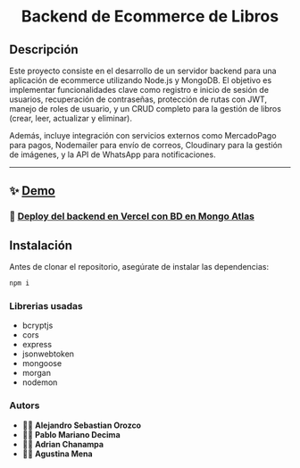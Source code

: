 <h1 align="center">Backend de Ecommerce de Libros</h1>

## Descripción

Este proyecto consiste en el desarrollo de un servidor backend para una aplicación de ecommerce utilizando Node.js y MongoDB. El objetivo es implementar funcionalidades clave como registro e inicio de sesión de usuarios, recuperación de contraseñas, protección de rutas con JWT, manejo de roles de usuario, y un CRUD completo para la gestión de libros (crear, leer, actualizar y eliminar).

Además, incluye integración con servicios externos como MercadoPago para pagos, Nodemailer para envío de correos, Cloudinary para la gestión de imágenes, y la API de WhatsApp para notificaciones.


<hr>


## ✨ [Demo](#)

### 🌟 [Deploy del backend en Vercel con BD en Mongo Atlas](#)

## Instalación

Antes de clonar el repositorio, asegúrate de instalar las dependencias:

```sh
npm i
```
### Librerias usadas
- bcryptjs
- cors
- express
- jsonwebtoken
- mongoose
- morgan
- nodemon

### Autors
- 👨‍💻 **Alejandro Sebastian Orozco**
- 👩‍💻 **Pablo Mariano Decima**
- 👩‍💻 **Adrian Chanampa**
- 👩‍💻 **Agustina Mena**



